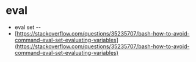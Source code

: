 # eval

* eval set --
* [https://stackoverflow.com/questions/35235707/bash-how-to-avoid-command-eval-set-evaluating-variables](https://stackoverflow.com/questions/35235707/bash-how-to-avoid-command-eval-set-evaluating-variables)
